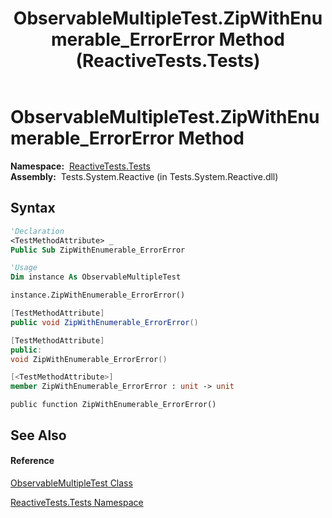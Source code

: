 ﻿---
title: ObservableMultipleTest.ZipWithEnumerable_ErrorError Method  (ReactiveTests.Tests)
TOCTitle: ZipWithEnumerable_ErrorError Method
ms:assetid: M:ReactiveTests.Tests.ObservableMultipleTest.ZipWithEnumerable_ErrorError
ms:mtpsurl: https://msdn.microsoft.com/en-us/library/reactivetests.tests.observablemultipletest.zipwithenumerable_errorerror(v=VS.103)
ms:contentKeyID: 36619306
ms.date: 06/28/2011
mtps_version: v=VS.103
f1_keywords:
- ReactiveTests.Tests.ObservableMultipleTest.ZipWithEnumerable_ErrorError
dev_langs:
- CSharp
- JScript
- VB
- FSharp
- c++
---

# ObservableMultipleTest.ZipWithEnumerable\_ErrorError Method

**Namespace:**  [ReactiveTests.Tests](hh289046\(v=vs.103\).md)  
**Assembly:**  Tests.System.Reactive (in Tests.System.Reactive.dll)

## Syntax

``` vb
'Declaration
<TestMethodAttribute> _
Public Sub ZipWithEnumerable_ErrorError
```

``` vb
'Usage
Dim instance As ObservableMultipleTest

instance.ZipWithEnumerable_ErrorError()
```

``` csharp
[TestMethodAttribute]
public void ZipWithEnumerable_ErrorError()
```

``` c++
[TestMethodAttribute]
public:
void ZipWithEnumerable_ErrorError()
```

``` fsharp
[<TestMethodAttribute>]
member ZipWithEnumerable_ErrorError : unit -> unit 
```

``` jscript
public function ZipWithEnumerable_ErrorError()
```

## See Also

#### Reference

[ObservableMultipleTest Class](hh303586\(v=vs.103\).md)

[ReactiveTests.Tests Namespace](hh289046\(v=vs.103\).md)

